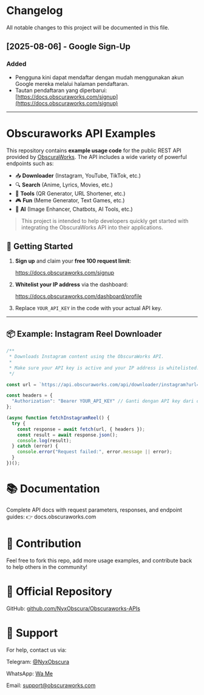 # Changelog

All notable changes to this project will be documented in this file.

## [2025-08-06] - Google Sign-Up

### Added
- Pengguna kini dapat mendaftar dengan mudah menggunakan akun Google mereka melalui halaman pendaftaran.
- Tautan pendaftaran yang diperbarui: [https://docs.obscuraworks.com/signup](https://docs.obscuraworks.com/signup)

---

# Obscuraworks API Examples

This repository contains **example usage code** for the public REST API provided by [ObscuraWorks](https://docs.obscuraworks.com). The API includes a wide variety of powerful endpoints such as:

- 📥  **Downloader** (Instagram, YouTube, TikTok, etc.)
- 🔍  **Search** (Anime, Lyrics, Movies, etc.)
- 🧰  **Tools** (QR Generator, URL Shortener, etc.)
- 🎮  **Fun** (Meme Generator, Text Games, etc.)
- 🤖  **AI** (Image Enhancer, Chatbots, AI Tools, etc.)

> This project is intended to help developers quickly get started with integrating the ObscuraWorks API into their applications.



## 🔧 Getting Started

1. **Sign up** and claim your **free 100 request limit**:

   https://docs.obscuraworks.com/signup

2. **Whitelist your IP address** via the dashboard:

   https://docs.obscuraworks.com/dashboard/profile

3. Replace `YOUR_API_KEY` in the code with your actual API key.

---

## 📦 Example: Instagram Reel Downloader

```js
/**
 * Downloads Instagram content using the ObscuraWorks API.
 *
 * Make sure your API key is active and your IP address is whitelisted.
 */

const url = `https://api.obscuraworks.com/api/downloader/instagram?url=https://www.instagram.com/reel/DKeOUllzvC1/?igsh=Y2MwOWI2NGFocXc3`;

const headers = {
  "Authorization": "Bearer YOUR_API_KEY" // Ganti dengan API key dari docs.obscuraworks.com
};

(async function fetchInstagramReel() {
  try {
    const response = await fetch(url, { headers });
    const result = await response.json();
    console.log(result);
  } catch (error) {
    console.error("Request failed:", error.message || error);
  }
})();

```


# 📚 Documentation
Complete API docs with request parameters, responses, and endpoint guides:
👉 docs.obscuraworks.com


# 🤝 Contribution
Feel free to fork this repo, add more usage examples, and contribute back to help others in the community!


# 🔗 Official Repository
GitHub: [github.com/NyxObscura/Obscuraworks-APIs](https://github.com/NyxObscura/Obscuraworks-APIs) 


# 💬 Support
For help, contact us via:

Telegram: [@NyxObscura](https://t.me/@nyxobscura)

WhatsApp: [Wa Me](https://wa.me/6285183343636)

Email: [support@obscuraworks.com](mailto:support@obscuraworks.com)

